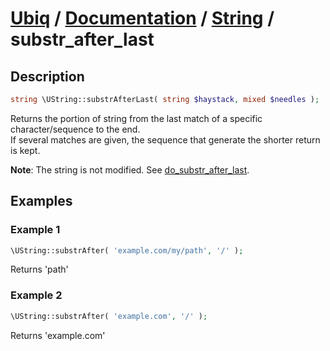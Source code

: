 [Ubiq](https://github.com/Pixel418/Ubiq#readme) / [Documentation](../index.md#readme) / [String](../index.md#string) / substr_after_last
======


Description
-------- 

```php
string \UString::substrAfterLast( string $haystack, mixed $needles );
```

Returns the portion of string from the last match of a specific character/sequence to the end. <br>
If several matches are given, the sequence that generate the shorter return is kept.

**Note**: The string is not modified. See [do_substr_after_last](./do_substr_after_last.md#readme).



Examples
--------

### Example 1

```php
\UString::substrAfter( 'example.com/my/path', '/' );
```
Returns 'path'

### Example 2

```php
\UString::substrAfter( 'example.com', '/' );
```
Returns 'example.com'
